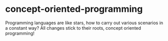 # concept-oriented-programming
Programming languages are like stars, how to carry out various scenarios in a constant way? All changes stick to their roots, concept oriented programming!
